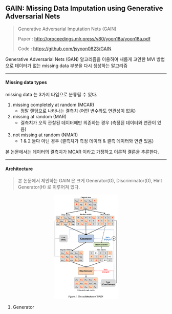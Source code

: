 ## GAIN: Missing Data Imputation using Generative Adversarial Nets

> Generative Adversarial Imputation Nets (GAIN)
>
> Paper : http://proceedings.mlr.press/v80/yoon18a/yoon18a.pdf
>
> Code : https://github.com/jsyoon0823/GAIN

Generative Adversarial Nets (GAN) 알고리즘을 이용하여 새롭게 고안한 MVI 방법으로  데이터가 없는 missing data 부분을 다시 생성하는 알고리즘

---

#### Missing data types

missing data 는 3가지 타입으로 분류될 수 있다.

1. missing completely at random (MCAR)
   * 정말 랜덤으로 나타나는 결측치 (어떤 변수와도 연관성이 없음)
2. missing at random (MAR)
   * 결측치가 오직 관찰된 데이터에만 의존하는 경우 (측정된 데이터와 연관이 있음)
3. not missing at random (NMAR)
   * 1 & 2 둘다 아닌 경우 (결측치가 측정 데이터 & 결측 데이터와 연관 있음)

본 논문에서는 데이터의 결측치가 MCAR 이라고 가정하고 이론적 결론을 추론한다.

---

#### Architecture

> 본 논문에서 제안하는 GAIN 은 크게 Generator(G), Discriminator(D), Hint Generator(H) 로 이루어져 있다.

<p align="center"><img src="../images/GAIN.png" alt="GAIN" style="" width="40%" height="40%" /></P>

1. Generator

